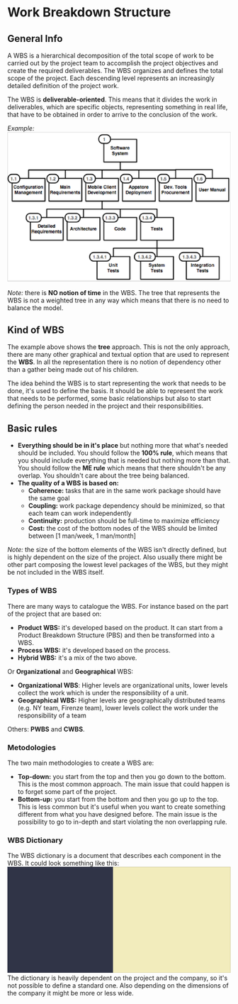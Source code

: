 # Work Breakdown Structure

## General Info

A WBS is a hierarchical decomposition of the total scope of work to be carried out by the project team to accomplish the project objectives and create the required deliverables. The WBS organizes and defines the total scope of the project. Each descending level represents an increasingly detailed definition of the project work.

The WBS is **deliverable-oriented**. This means that it divides the work in deliverables, which are specific objects, representing something in real life, that have to be obtained in order to arrive to the conclusion of the work.

*Example:*  
![WBS Example](../Screenshots/WBS_example)

*Note:* there is **NO notion of time** in the WBS. The tree that represents the WBS is not a weighted tree in any way which means that there is no need to balance the model.

## Kind of WBS

The example above shows the **tree** approach. This is not the only approach, there are many other graphical and textual option that are used to represent the **WBS**. In all the representation there is no notion of dependency other than a gather being made out of his children.

The idea behind the WBS is to start representing the work that needs to be done, it's used to define the basis. It should be able to represent the work that needs to be performed, some basic relationships but also to start defining the person needed in the project and their responsibilities.

## Basic rules

- **Everything should be in it's place** but nothing more that what's needed should be included. You should follow the **100% rule**, which means that you should include everything that is needed but nothing more than that. You should follow the **ME rule** which means that there shouldn't be any overlap. You shouldn't care about the tree being balanced.
- **The quality of a WBS is based on:**
  - **Coherence:** tasks that are in the same work package should have the same goal
  - **Coupling:** work package dependency should be minimized, so that each team can work independently
  - **Continuity:** production should be full-time to maximize efficiency
  - **Cost:** the cost of the bottom nodes of the WBS should be limited between [1 man/week, 1 man/month]

*Note:* the size of the bottom elements of the WBS isn't directly defined, but is highly dependent on the size of the project. Also usually there might be other part composing the lowest level packages of the WBS, but they might be not included in the WBS itself.

### Types of WBS

There are many ways to catalogue the WBS. For instance based on the part of the project that are based on:

- **Product WBS:** it's developed based on the product. It can start from a Product Breakdown Structure (PBS) and then be transformed into a WBS.
- **Process WBS:** it's developed based on the process.
- **Hybrid WBS:** it's a mix of the two above.

Or **Organizational** and **Geographical** WBS:

- **Organizational WBS**: Higher levels are organizational units, lower levels collect the work which is under the responsibility of a unit.
- **Geographical WBS:** Higher levels are geographically distributed teams (e.g. NY team, Firenze team), lower levels collect the work under the responsibility of a team

Others: **PWBS** and **CWBS**.

### Metodologies

The two main methodologies to create a WBS are:

- **Top-down:** you start from the top and then you go down to the bottom. This is the most common approach. The main issue that could happen is to forget some part of the project.
- **Bottom-up:** you start from the bottom and then you go up to the top. This is less common but it's useful when you want to create something different from what you have designed before. The main issue is the possibility to go to in-depth and start violating the non overlapping rule.

### WBS Dictionary

The WBS dictionary is a document that describes each component in the WBS. It could look something like this:  
![WBS Dictionary](../Screenshots/WBS_dictionary)
The dictionary is heavily dependent on the project and the company, so it's not possible to define a standard one. Also depending on the dimensions of the company it might be more or less wide.
